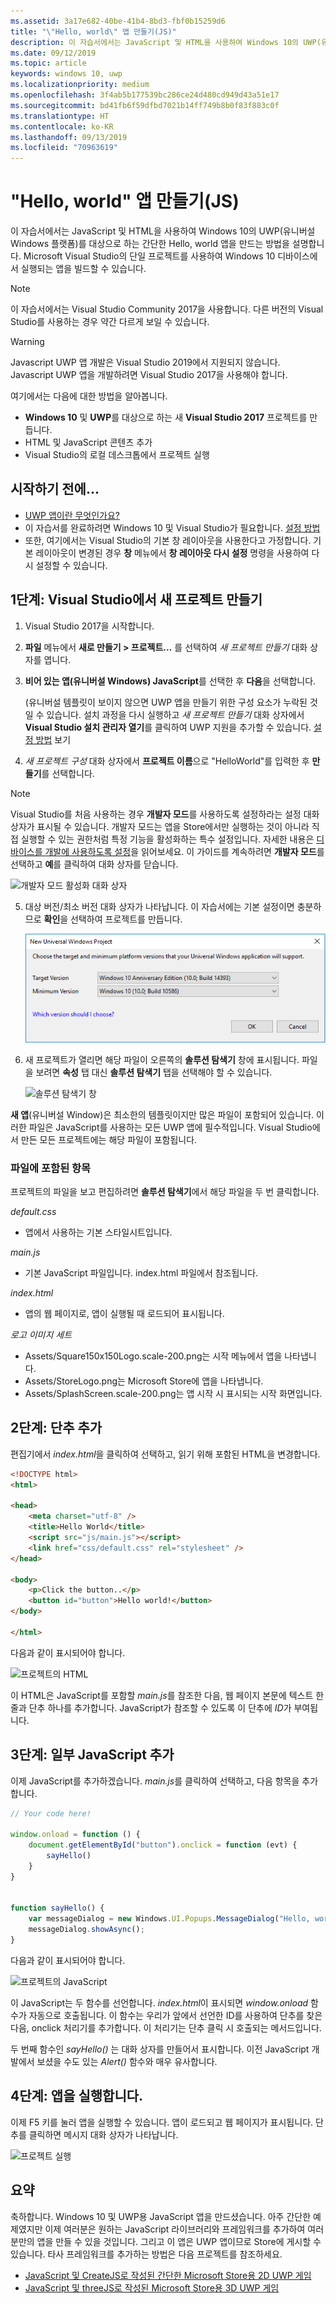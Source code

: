 ```yaml
---
ms.assetid: 3a17e682-40be-41b4-8bd3-fbf0b15259d6
title: "\"Hello, world\" 앱 만들기(JS)"
description: 이 자습서에서는 JavaScript 및 HTML을 사용하여 Windows 10의 UWP(유니버설 Windows 플랫폼)를 대상으로 하는 간단한 &\#0034;Hello, world&\#0034; 앱을 만드는 방법을 설명합니다.
ms.date: 09/12/2019
ms.topic: article
keywords: windows 10, uwp
ms.localizationpriority: medium
ms.openlocfilehash: 3f4ab5b177539bc286ce24d480cd949d43a51e17
ms.sourcegitcommit: bd41fb6f59dfbd7021b14ff749b8b0f83f883c0f
ms.translationtype: HT
ms.contentlocale: ko-KR
ms.lasthandoff: 09/13/2019
ms.locfileid: "70963619"
---
```

# <a name="create-a-hello-world-app-js"></a>"Hello, world" 앱 만들기(JS)

이 자습서에서는 JavaScript 및 HTML을 사용하여 Windows 10의 UWP(유니버설 Windows 플랫폼)를 대상으로 하는 간단한 Hello, world 앱을 만드는 방법을 설명합니다. Microsoft Visual Studio의 단일 프로젝트를 사용하여 Windows 10 디바이스에서 실행되는 앱을 빌드할 수 있습니다.

> [!NOTE]
> 이 자습서에서는 Visual Studio Community 2017을 사용합니다. 다른 버전의 Visual Studio를 사용하는 경우 약간 다르게 보일 수 있습니다.

> [!WARNING]
> Javascript UWP 앱 개발은 Visual Studio 2019에서 지원되지 않습니다. Javascript UWP 앱을 개발하려면 Visual Studio 2017을 사용해야 합니다.

여기에서는 다음에 대한 방법을 알아봅니다.

-   **Windows 10** 및 **UWP**를 대상으로 하는 새 **Visual Studio 2017** 프로젝트를 만듭니다.
-   HTML 및 JavaScript 콘텐츠 추가
-   Visual Studio의 로컬 데스크톱에서 프로젝트 실행

## <a name="before-you-start"></a>시작하기 전에...

-   [UWP 앱이란 무엇인가요?](universal-application-platform-guide.md)
-   이 자습서를 완료하려면 Windows 10 및 Visual Studio가 필요합니다. [설정 방법](get-set-up.md)
-   또한, 여기에서는 Visual Studio의 기본 창 레이아웃을 사용한다고 가정합니다. 기본 레이아웃이 변경된 경우 **창** 메뉴에서 **창 레이아웃 다시 설정** 명령을 사용하여 다시 설정할 수 있습니다.

## <a name="step-1-create-a-new-project-in-visual-studio"></a>1단계: Visual Studio에서 새 프로젝트 만들기

1.  Visual Studio 2017을 시작합니다.

2.  **파일** 메뉴에서 **새로 만들기 > 프로젝트...** 를 선택하여 *새 프로젝트 만들기* 대화 상자를 엽니다.

3.  **비어 있는 앱(유니버설 Windows) JavaScript**를 선택한 후 **다음**을 선택합니다.

    (유니버설 템플릿이 보이지 않으면 UWP 앱을 만들기 위한 구성 요소가 누락된 것일 수 있습니다. 설치 과정을 다시 실행하고 *새 프로젝트 만들기* 대화 상자에서 **Visual Studio 설치 관리자 열기**를 클릭하여 UWP 지원을 추가할 수 있습니다. [설정 방법](get-set-up.md) 보기

4.  *새 프로젝트 구성* 대화 상자에서 **프로젝트 이름**으로 "HelloWorld"를 입력한 후 **만들기**를 선택합니다.

> [!NOTE]
> Visual Studio를 처음 사용하는 경우 **개발자 모드**를 사용하도록 설정하라는 설정 대화 상자가 표시될 수 있습니다. 개발자 모드는 앱을 Store에서만 실행하는 것이 아니라 직접 실행할 수 있는 권한처럼 특정 기능을 활성화하는 특수 설정입니다. 자세한 내용은 [디바이스를 개발에 사용하도록 설정](enable-your-device-for-development.md)을 읽어보세요. 이 가이드를 계속하려면 **개발자 모드**를 선택하고 **예**를 클릭하여 대화 상자를 닫습니다.

 ![개발자 모드 활성화 대화 상자](images/win10-cs-00.png)

5.  대상 버전/최소 버전 대화 상자가 나타납니다. 이 자습서에는 기본 설정이면 충분하므로 **확인**을 선택하여 프로젝트를 만듭니다.

    ![솔루션 탐색기 창](images/win10-cs-02.png)

6.  새 프로젝트가 열리면 해당 파일이 오른쪽의 **솔루션 탐색기** 창에 표시됩니다. 파일을 보려면 **속성** 탭 대신 **솔루션 탐색기** 탭을 선택해야 할 수 있습니다.

    ![솔루션 탐색기 창](images/win10-js-02.png)

**새 앱**(유니버설 Window)은 최소한의 템플릿이지만 많은 파일이 포함되어 있습니다. 이러한 파일은 JavaScript를 사용하는 모든 UWP 앱에 필수적입니다. Visual Studio에서 만든 모든 프로젝트에는 해당 파일이 포함됩니다.


### <a name="whats-in-the-files"></a>파일에 포함된 항목

프로젝트의 파일을 보고 편집하려면 **솔루션 탐색기**에서 해당 파일을 두 번 클릭합니다.

*default.css*

-  앱에서 사용하는 기본 스타일시트입니다.

*main.js*

- 기본 JavaScript 파일입니다. index.html 파일에서 참조됩니다.

*index.html*

- 앱의 웹 페이지로, 앱이 실행될 때 로드되어 표시됩니다.

*로고 이미지 세트*
-   Assets/Square150x150Logo.scale-200.png는 시작 메뉴에서 앱을 나타냅니다.
-   Assets/StoreLogo.png는 Microsoft Store에 앱을 나타냅니다.
-   Assets/SplashScreen.scale-200.png는 앱 시작 시 표시되는 시작 화면입니다.

## <a name="step-2-adding-a-button"></a>2단계: 단추 추가

편집기에서 *index.html*을 클릭하여 선택하고, 읽기 위해 포함된 HTML을 변경합니다.

```html
<!DOCTYPE html>
<html>

<head>
    <meta charset="utf-8" />
    <title>Hello World</title>
    <script src="js/main.js"></script>
    <link href="css/default.css" rel="stylesheet" />
</head>

<body>
    <p>Click the button..</p>
    <button id="button">Hello world!</button>
</body>

</html>
```

다음과 같이 표시되어야 합니다.

 ![프로젝트의 HTML](images/win10-js-03.png)

이 HTML은 JavaScript를 포함할 *main.js*를 참조한 다음, 웹 페이지 본문에 텍스트 한 줄과 단추 하나를 추가합니다. JavaScript가 참조할 수 있도록 이 단추에 *ID*가 부여됩니다.


## <a name="step-3-adding-some-javascript"></a>3단계: 일부 JavaScript 추가

이제 JavaScript를 추가하겠습니다. *main.js*를 클릭하여 선택하고, 다음 항목을 추가합니다.

```javascript
// Your code here!

window.onload = function () {
    document.getElementById("button").onclick = function (evt) {
        sayHello()
    }
}


function sayHello() {
    var messageDialog = new Windows.UI.Popups.MessageDialog("Hello, world!", "Alert");
    messageDialog.showAsync();
}

```

다음과 같이 표시되어야 합니다.

 ![프로젝트의 JavaScript](images/win10-js-04.png)

이 JavaScript는 두 함수를 선언합니다. *index.html*이 표시되면 *window.onload* 함수가 자동으로 호출됩니다. 이 함수는 우리가 앞에서 선언한 ID를 사용하여 단추를 찾은 다음, onclick 처리기를 추가합니다. 이 처리기는 단추 클릭 시 호출되는 메서드입니다.

두 번째 함수인 *sayHello()* 는 대화 상자를 만들어서 표시합니다. 이전 JavaScript 개발에서 보셨을 수도 있는 *Alert()* 함수와 매우 유사합니다.


## <a name="step-4-run-the-app"></a>4단계: 앱을 실행합니다.

이제 F5 키를 눌러 앱을 실행할 수 있습니다. 앱이 로드되고 웹 페이지가 표시됩니다. 단추를 클릭하면 메시지 대화 상자가 나타납니다.

 ![프로젝트 실행](images/win10-js-05.png)



## <a name="summary"></a>요약


축하합니다. Windows 10 및 UWP용 JavaScript 앱을 만드셨습니다. 아주 간단한 예제였지만 이제 여러분은 원하는 JavaScript 라이브러리와 프레임워크를 추가하여 여러분만의 앱을 만들 수 있을 것입니다. 그리고 이 앱은 UWP 앱이므로 Store에 게시할 수 있습니다. 타사 프레임워크를 추가하는 방법은 다음 프로젝트를 참조하세요.

* [JavaScript 및 CreateJS로 작성된 간단한 Microsoft Store용 2D UWP 게임](get-started-tutorial-game-js2d.md)
* [JavaScript 및 threeJS로 작성된 Microsoft Store용 3D UWP 게임](get-started-tutorial-game-js3d.md)
